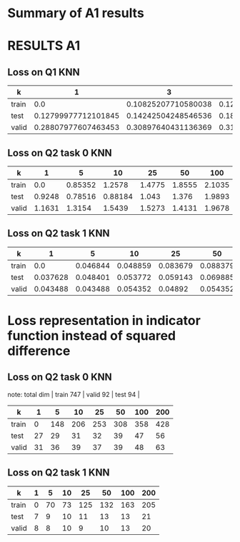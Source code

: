 # Summary of A1 results
# RESULTS A1

## Loss on Q1 KNN

k | 1 | 3 | 5 | 50 
--- | --- | --- | --- | ---
train | 0.0 | 0.10825207710580038 | 0.12183845521874122 | 1.2477892734500411 
test | 0.12799977712101845 | 0.14242504248546536 | 0.18633105926605592 | 0.70693467047889302
valid | 0.28807977607463453 | 0.30897640431136369 | 0.31043863052707066 | 1.2230445257949047



## Loss on Q2 task 0 KNN

k | 1 | 5 | 10 | 25 | 50 | 100 | 200 
--- | --- | --- | --- | --- | --- | --- | ---
train | 0.0 | 0.85352 | 1.2578 | 1.4775 | 1.8555 | 2.1035 | 2.584 
test | 0.9248 | 0.78516 | 0.88184 | 1.043 | 1.376 | 1.9893 | 2.6875
valid | 1.1631 | 1.3154 | 1.5439 | 1.5273 | 1.4131 | 1.9678| 2.7832

## Loss on Q2 task 1 KNN
k | 1 | 5 | 10 | 25 | 50 | 100 | 200 
--- | --- | --- | --- | --- | --- | --- | ---
train | 0.0 | 0.046844 | 0.048859 | 0.083679 | 0.088379 | 0.10913 | 0.13721 |
test | 0.037628 | 0.048401 | 0.053772 | 0.059143 | 0.069885 | 0.069885 | 0.11292 |
valid | 0.043488 | 0.043488 | 0.054352 | 0.04892 | 0.054352 | 0.070679 | 0.1087 |

# Loss representation in indicator function instead of squared difference
## Loss on Q2 task 0 KNN


note: total dim | train 747 | valid 92 | test 94 |


k | 1 | 5 | 10 | 25 | 50 | 100 | 200 
--- | --- | --- | --- | --- | --- | --- | ---
train | 0 | 148 | 206 | 253 | 308 | 358 | 428
test | 27 | 29 | 31 | 32 | 39 | 47 | 56
valid | 31 | 36 | 39 | 37| 39 | 48 | 63

## Loss on Q2 task 1 KNN
k | 1 | 5 | 10 | 25 | 50 | 100 | 200 
--- | --- | --- | --- | --- | --- | --- | ---
train |  0 | 70| 73 | 125 | 132 | 163 | 205
test |  7 | 9 | 10 | 11 | 13 | 13 | 21 
valid | 8 | 8 | 10 | 9 | 10 | 13 | 20
